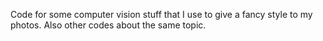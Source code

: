 Code for some computer vision stuff that I use to give a fancy style to my photos. Also other codes about the same topic.
